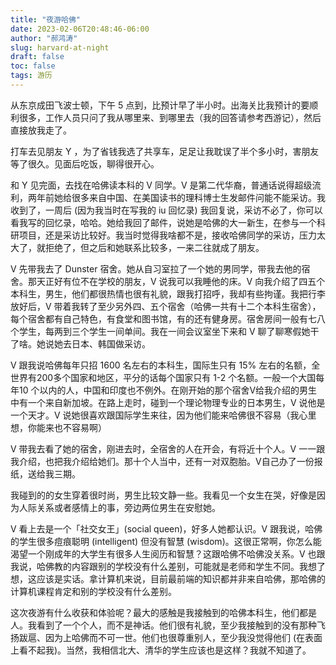 ```yaml
---
title: "夜游哈佛"
date: 2023-02-06T20:48:46-06:00
author: "郝鸿涛"
slug: harvard-at-night
draft: false
toc: false
tags: 游历
---
```

从东京成田飞波士顿，下午 5 点到，比预计早了半小时。出海关比我预计的要顺利很多，工作人员只问了我从哪里来、到哪里去（我的回答请参考西游记），然后直接放我走了。

打车去见朋友 Y ，为了省钱我选了共享车，足足让我耽误了半个多小时，害朋友等了很久。见面后吃饭，聊得很开心。

和 Y 见完面，去找在哈佛读本科的 V 同学。V 是第二代华裔，普通话说得超级流利，两年前她给很多来自中国、在美国读书的理科博士生发邮件问能不能采访。我收到了，一周后 (因为我当时在写我的 iu 回忆录) 我回复说，采访不必了，你可以看我写的回忆录，哈哈。她给我回了邮件，说她是哈佛的大一新生，在参与一个科研项目，还是采访比较好。我当时觉得我啥都不是，接收哈佛同学的采访，压力太大了，就拒绝了，但之后和她联系比较多，一来二往就成了朋友。

V 先带我去了 Dunster 宿舍。她从自习室拉了一个她的男同学，带我去他的宿舍。那天正好有位不在学校的朋友，V 说我可以我睡他的床。V 向我介绍了四五个本科生，男生，他们都很热情也很有礼貌，跟我打招呼，我却有些拘谨。我把行李放好后，V 带着我转了至少另外四、五个宿舍（哈佛一共有十二个本科生宿舍），每个宿舍都有自己特色，有食堂和图书馆，有的还有健身房。宿舍房间一般有七八个学生，每两到三个学生一间单间。我在一间会议室坐下来和 V 聊了聊寒假她干了啥。她说她去日本、韩国做采访。

V 跟我说哈佛每年只招 1600 名左右的本科生，国际生只有 15% 左右的名额，全世界有200多个国家和地区，平分的话每个国家只有 1-2 个名额。一般一个大国每年10 个以内的人，中国和印度也不例外。在刚开始的那个宿舍V给我介绍的男生中有一个来自新加坡。在路上走时，碰到一个理论物理专业的日本男生，V 说他是一个天才。V 说她很喜欢跟国际学生来往，因为他们能来哈佛很不容易（我心里想，你能来也不容易啊）

V 带我去看了她的宿舍，刚进去时，全宿舍的人在开会，有将近十个人。V 一一跟我介绍，也把我介绍给她们。那十个人当中，还有一对双胞胎。V自己办了一份报纸，送给我三期。

我碰到的的女生穿着很时尚，男生比较文静一些。我看见一个女生在哭，好像是因为人际关系或者感情上的事，旁边两位男生在安慰她。

V 看上去是一个「社交女王」(social queen)，好多人她都认识。V 跟我说，哈佛的学生很多痘痕聪明 (intelligent) 但没有智慧 (wisdom)。这很正常啊，你怎么能渴望一个刚成年的大学生有很多人生阅历和智慧？这跟哈佛不哈佛没关系。V 也跟我说，哈佛教的内容跟别的学校没有什么差别，可能就是老师和学生不同。我想了想，这应该是实话。拿计算机来说，目前最前端的知识都并非来自哈佛，那哈佛的计算机课程肯定和别的学校没有什么差别。

这次夜游有什么收获和体验呢？最大的感触是我接触到的哈佛本科生，他们都是人。我看到了一个个人，而不是神话。他们很有礼貌，至少我接触到的没有那种飞扬跋扈、因为上哈佛而不可一世。他们也很尊重别人，至少我没觉得他们 (在表面上看不起我)。当然，我相信北大、清华的学生应该也是这样？我就不知道了。

